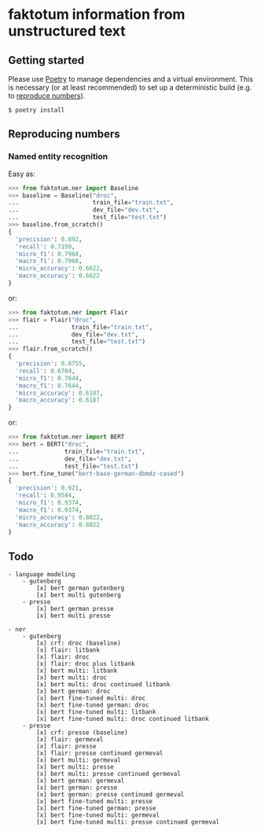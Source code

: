 # faktotum information from unstructured text

## Getting started

Please use [Poetry](https://python-poetry.org/) to manage dependencies and a virtual environment. This is necessary (or at least recommended) to set up a deterministic build (e.g. to [reproduce numbers](#reproducing-numbers)).

```
$ poetry install
```

## Reproducing numbers

### Named entity recognition

Easy as:

```python
>>> from faktotum.ner import Baseline
>>> baseline = Baseline("droc",
...                     train_file="train.txt",
...                     dev_file="dev.txt",
...                     test_file="test.txt")
>>> baseline.from_scratch()
{
  'precision': 0.892,
  'recall': 0.7199,
  'micro_f1': 0.7968,
  'macro_f1': 0.7968,
  'micro_accuracy': 0.6622,
  'macro_accuracy': 0.6622
}
```

or:

```python
>>> from faktotum.ner import Flair
>>> flair = Flair("droc",
...               train_file="train.txt",
...               dev_file="dev.txt",
...               test_file="test.txt")
>>> flair.from_scratch()
{
  'precision': 0.8755,
  'recall': 0.6784,
  'micro_f1': 0.7644,
  'macro_f1': 0.7644,
  'micro_accuracy': 0.6187,
  'macro_accuracy': 0.6187
}
```

or:

```python
>>> from faktotum.ner import BERT
>>> bert = BERT("droc",
...             train_file="train.txt",
...             dev_file="dev.txt",
...             test_file="test.txt")
>>> bert.fine_tune("bert-base-german-dbmdz-cased")
{
  'precision': 0.921,
  'recall': 0.9544,
  'micro_f1': 0.9374,
  'macro_f1': 0.9374,
  'micro_accuracy': 0.8822,
  'macro_accuracy': 0.8822
}
```


## Todo

```
- language modeling
    - gutenberg
        [x] bert german gutenberg
        [x] bert multi gutenberg
    - presse
        [x] bert german presse
        [x] bert multi presse

- ner
    - gutenberg
        [x] crf: droc (baseline)
        [x] flair: litbank
        [x] flair: droc
        [x] flair: droc plus litbank
        [x] bert multi: litbank
        [x] bert multi: droc
        [x] bert multi: droc continued litbank
        [x] bert german: droc
        [x] bert fine-tuned multi: droc
        [x] bert fine-tuned german: droc
        [x] bert fine-tuned multi: litbank
        [x] bert fine-tuned multi: droc continued litbank
    - presse
        [x] crf: presse (baseline)
        [x] flair: germeval
        [x] flair: presse
        [x] flair: presse continued germeval
        [x] bert multi: germeval
        [x] bert multi: presse
        [x] bert multi: presse continued germeval
        [x] bert german: germeval
        [x] bert german: presse
        [x] bert german: presse continued germeval
        [x] bert fine-tuned multi: presse
        [x] bert fine-tuned german: presse
        [x] bert fine-tuned multi: germeval
        [x] bert fine-tuned multi: presse continued germeval
```
